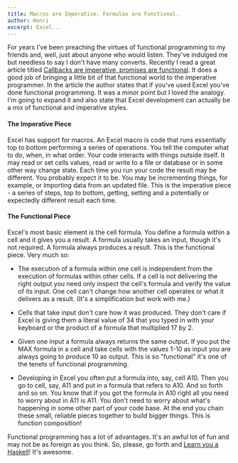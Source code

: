 ```yaml
---
title: Macros are Imperative. Formulas are Functional.
author: Henri
excerpt: Excel...
---
```


For years I've been preaching the virtues of functional programming to my
friends and, well, just about anyone who would listen. They've indulged me but
needless to say I don't have many converts. Recently I read a great article
titled [Callbacks are imperative, promises are
functional](http://blog.jcoglan.com/2013/03/30/callbacks-are-imperative-promises-are-functional-nodes-biggest-missed-opportunity/).
It does a good job of bringing a little bit of that functional world to the imperative programmer.
In the article the author states that if you've used Excel you've done
functional programming. It was a minor point but I loved the analogy.  I'm going
to expand it and also state that Excel development can actually be a mix of
functional and imperative styles.

#### The Imperative Piece

Excel has support for macros. An Excel macro is code that runs essentially top to
bottom performing a series of operations. You tell the computer what to do, when,
in what order.
Your code interacts with things outside itself. It may read or set cells
values, read or write to a file or database or in some other way change state.
Each time you run your code the result may be different. You probably expect it
to be. You may be incrementing things, for example, or importing data from an
updated file. This is the imperative piece - a series of steps, top to bottom,
getting, setting and a potentially or expectedly different result each time.

#### The Functional Piece

Excel's most basic element is the cell formula. You define a formula within a cell
and it gives you a result. A formula usually takes an input, though it's not
required. A formula always produces a result. This is the functional piece.
Very much so:

-  The execution of a formula within one cell is independent from the execution
   of formulas within other cells. If a cell is not delivering the right output
   you need only inspect the cell's formula and verify the value of its input.
   One cell can't change how another cell operates or what it delivers as a
   result. (It's a simplification but work with me.)

-  Cells that take input don't care how it was produced. They don't care if
   Excel is giving them a literal value of 34 that you typed in with your
   keyboard or the product of a formula that multiplied 17 by 2.

-  Given one input a formula always returns the same output. If you put the MAX
   formula in a cell and take cells with the values 1-10 as input you are always
   going to produce 10 as output. This is so "functional" it's one of the tenets
   of functional programming.

-  Developing in Excel you often put a formula into, say, cell A10. Then you go
   to cell, say, A11 and put in a formula that refers to A10. And so forth and
   so on. You know that if you got the formula in A10 right all you need to
   worry about in A11 is A11. You don't need to worry about what's happening in
   some other part of your code base. At the end you chain these small, reliable
   pieces together to build bigger things. This is function composition!

Functional programming has a lot of advantages. It's  an awful lot of fun and may
not be as foreign as you think. So, please, go forth and [Learn you a
Haskell](http://learnyouahaskell.com/)! It's awesome.
